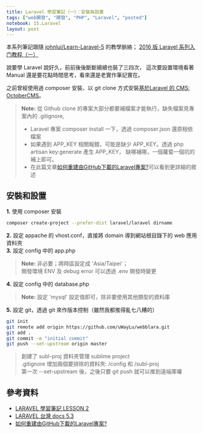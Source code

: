 ```yaml
---
title: Laravel 學習筆記（一）：安裝與設置
tags: ["web開發", "開發", "PHP", "Laravel", "posted"]
notebook: 15.Laravel
layout: post
---
```


本系列筆記跟隨 [johnlui/Learn-Laravel-5][3] 的教學脈絡；
[2016 版 Laravel 系列入门教程（一）][4]

說要學 Laravel 說好久，前前後後斷斷續續也裝了三四次，
這次要設置環境看著 Manual 還是要花點時間思考，看來還是老實作筆記實在。

之前曾經使用過 composer 安裝、以 git clone 方式安裝[基於Laravel 的 CMS: OctoberCMS][1]。

> **Note:** 從 Github clone 的專案大部分都要補檔案才能執行，缺失檔案見專案內的 .gitignore,
> + Laravel 專案 composer install 一下，透過 composer.json 還原相依檔案
> + 如果遇到 APP_KEY 相關報錯，可能是缺少 APP_KEY。透過 php artisan key:generate 產生 APP_KEY，
>   缺哪補哪，一個蘿蔔一個坑的補上即可。
> + 在此篇文章[如何重建由GitHub下載的Laravel專案?][2]可以看到更詳細的敘述

## 安裝和設置

**1.** 使用 composer 安裝

```sh
composer create-project --prefer-dist laravel/laravel dirname
```

**2.** 設定 appache 的 vhost.conf，直接將 domain 導到網站根目錄下的 web 應用資料夾  
**3.** 設定 config 中的 app.php
> **Note:** 非必要；將時區設定成 'Asia/Taipei'；  
> 開發環境 ENV 及 debug error 可以透過 .env 開發時變更  

**4.** 設定 config 中的 database.php  
> **Note:** 設定 'mysql' 設定值即可，除非要使用其他類型的資料庫  

**5.** 設定 git，透過 git 來作版本控制（雖然我都推得亂七八糟的）  
  
```sh  
git init  
git remote add origin https://github.com/uWayLu/webblara.git  
git add .  
git commit -m "initial commit"  
git push --set-upstream origin master
```
  
> 創建了 subl-proj 資料夾管理 sublime project  
> .gitignore 增加兩個要排除的資料夾: /config 和 /subl-proj  
> 第一次 --set-upstream 後，之後只要 git push 就可以推到遠端庫囉

## 參考資料
+ [LARAVEL 學習筆記 LESSON 2](http://blog.fukuball.com/laravel-xue-xi-bi-ji-lesson-2/)
+ [LARAVEL 台灣 docs 5.3](https://laravel.tw/docs/5.3/configuration)
+ [如何重建由GitHub下載的Laravel專案?](http://oomusou.io/laravel/laravel-clone-from-github/)

<!-- 以下註解連結 -->

[1]: https://octobercms.com/ "OcterberCMS"
[2]: http://oomusou.io/laravel/laravel-clone-from-github/ "如何重建由GitHub下載的Laravel專案?"
[3]: https://github.com/johnlui/Learn-Laravel-5/ "2016 版 Laravel 系列入门教程"
[4]: https://github.com/johnlui/Learn-Laravel-5/issues/4 "2016 版 Laravel 系列入门教程（一）"
